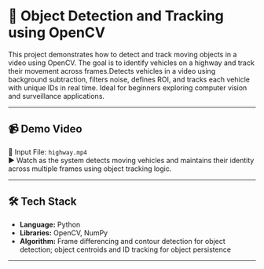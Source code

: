 # 🎯 Object Detection and Tracking using OpenCV

This project demonstrates how to detect and track moving objects in a video using OpenCV. The goal is to identify vehicles on a highway and track their movement across frames.Detects vehicles in a video using background subtraction, filters noise, defines ROI, and tracks each vehicle with unique IDs in real time. Ideal for beginners exploring computer vision and surveillance applications.

---

## 📹 Demo Video

🎥 Input File: `highway.mp4`  
▶️ Watch as the system detects moving vehicles and maintains their identity across multiple frames using object tracking logic.

---

## 🛠️ Tech Stack

- **Language:** Python
- **Libraries:** OpenCV, NumPy
- **Algorithm:** Frame differencing and contour detection for object detection; object centroids and ID tracking for object persistence

---
